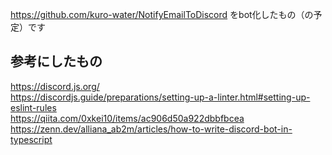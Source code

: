 https://github.com/kuro-water/NotifyEmailToDiscord をbot化したもの（の予定）です

## 参考にしたもの
https://discord.js.org/ <br>
https://discordjs.guide/preparations/setting-up-a-linter.html#setting-up-eslint-rules <br>
https://qiita.com/0xkei10/items/ac906d50a922dbbfbcea <br>
https://zenn.dev/alliana_ab2m/articles/how-to-write-discord-bot-in-typescript <br>
